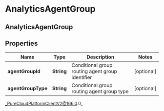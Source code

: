 # AnalyticsAgentGroup

## AnalyticsAgentGroup

## Properties

|Name | Type | Description | Notes|
|------------ | ------------- | ------------- | -------------|
| **agentGroupId** | **String** | Conditional group routing agent group identifier | [optional] |
| **agentGroupType** | **String** | Conditional group routing agent group type | [optional] |



_PureCloudPlatformClientV2@166.0.0_
